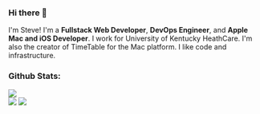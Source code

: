 ### Hi there 👋
I'm Steve! I'm a **Fullstack Web Developer**, **DevOps Engineer**, and **Apple Mac and iOS Developer**. I work for University of Kentucky HeathCare.  I'm also the creator of TimeTable for the Mac platform.  I like code and infrastructure.

<h3>Github Stats:</h3>
<div align="left">
  <img src="https://github-readme-stats.vercel.app/api?username=stevenriggs&show_icons=true&title_color=FFFFFF&text_color=FFFFFF&icon_color=FFFFFF&bg_color=212121">
  <br />
  <img src="https://github-readme-stats.vercel.app/api/top-langs/?username=stevenriggs&langs_count=7&title_color=FFFFFF&text_color=FFFFFF&icon_color=FFFFFF&bg_color=212121">
  <img src="https://github-profile-trophy.vercel.app/?username=stevenriggs&theme=oldie&column=3&margin-w=20&margin-h=20">
</div>

<!--
**stevenriggs/stevenriggs** is a ✨ _special_ ✨ repository because its `README.md` (this file) appears on your GitHub profile.

Here are some ideas to get you started:

- 🔭 I’m currently working on ...
- 🌱 I’m currently learning ...
- 👯 I’m looking to collaborate on ...
- 🤔 I’m looking for help with ...
- 💬 Ask me about ...
- 📫 How to reach me: ...
- 😄 Pronouns: ...
- ⚡ Fun fact: ...
-->
